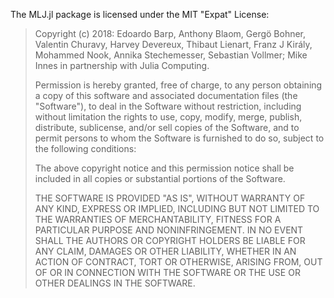 The MLJ.jl package is licensed under the MIT "Expat" License:

> Copyright (c) 2018: Edoardo Barp, Anthony Blaom, Gergö Bohner, Valentin Churavy, Harvey Devereux, Thibaut Lienart,
Franz J Király, Mohammed Nook, Annika Stechemesser, Sebastian Vollmer; Mike Innes in partnership with Julia Computing.
> 
> Permission is hereby granted, free of charge, to any person obtaining a copy
> of this software and associated documentation files (the "Software"), to deal
> in the Software without restriction, including without limitation the rights
> to use, copy, modify, merge, publish, distribute, sublicense, and/or sell
> copies of the Software, and to permit persons to whom the Software is
> furnished to do so, subject to the following conditions:
> 
> The above copyright notice and this permission notice shall be included in all
> copies or substantial portions of the Software.
> 
> THE SOFTWARE IS PROVIDED "AS IS", WITHOUT WARRANTY OF ANY KIND, EXPRESS OR
> IMPLIED, INCLUDING BUT NOT LIMITED TO THE WARRANTIES OF MERCHANTABILITY,
> FITNESS FOR A PARTICULAR PURPOSE AND NONINFRINGEMENT. IN NO EVENT SHALL THE
> AUTHORS OR COPYRIGHT HOLDERS BE LIABLE FOR ANY CLAIM, DAMAGES OR OTHER
> LIABILITY, WHETHER IN AN ACTION OF CONTRACT, TORT OR OTHERWISE, ARISING FROM,
> OUT OF OR IN CONNECTION WITH THE SOFTWARE OR THE USE OR OTHER DEALINGS IN THE
> SOFTWARE.
> 
